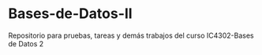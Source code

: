 # Bases-de-Datos-II
Repositorio para pruebas, tareas y demás trabajos del curso IC4302-Bases de Datos 2
